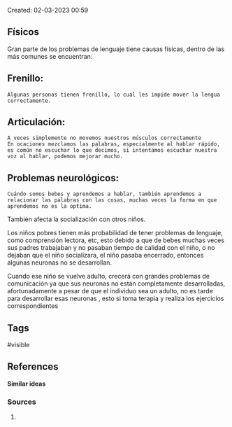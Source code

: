 Created: 02-03-2023 00:59

## <span class="pink"> **Físicos** </span>
Gran parte de los problemas de lenguaje tiene causas físicas, dentro de las más comunes se encuentran: 

## Frenillo:
	Algunas personas tienen frenillo, lo cuál les impide mover la lengua correctamente.
	
## Articulación:
	A veces simplemente no movemos nuestros músculos correctamente
	En ocaciones mezclamos las palabras, especialmente al hablar rápido, es común no escuchar lo que decimos, si intentamos escuchar nuestra voz al hablar, podemos mejorar mucho.
	
## Problemas neurológicos:
	Cuándo somos bebes y aprendemos a hablar, también aprendemos a relacionar las palabras con las cosas, muchas veces la forma en que aprendemos no es la optima.
	
También afecta la socialización con otros niños.
	
Los niños pobres tienen más probabilidad de tener problemas de lenguaje, como comprensión lectora, etc, esto debido a que de bebes muchas veces sus padres trabajaban y no pasaban tiempo de calidad con el niño, o no dejaban que el niño socializara, el niño pasaba encerrado, entonces algunas neuronas no se desarrollan.

Cuando ese niño se vuelve adulto, crecerá con grandes problemas de comunicación ya que sus neuronas no están completamente desarrolladas, afortunadamente a pesar de que el individuo sea un adulto, no es tarde para desarrollar esas neuronas , esto si toma terapia y realiza los ejercicios correspondientes

## <span class="orange"> **Tags**</span>
<span class="tag"> #visible</span> 

## <span class="green"> **References**</span>
<span class="blue"> **Similar ideas** </span>

### <span class="purple"> **Sources**</span>
1. 